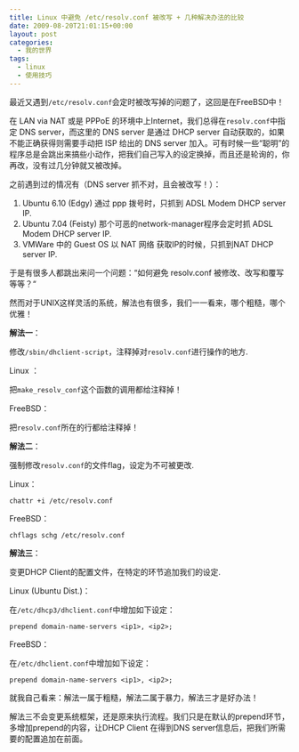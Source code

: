 ```yaml
---
title: Linux 中避免 /etc/resolv.conf 被改写 + 几种解决办法的比较
date: 2009-08-20T21:01:15+00:00
layout: post
categories:
  - 我的世界
tags:
  - linux
  - 使用技巧
---
```


最近又遇到`/etc/resolv.conf`会定时被改写掉的问题了，这回是在FreeBSD中！

在 LAN via NAT 或是 PPPoE 的环境中上Internet，我们总得在`resolv.conf`中指定 DNS server，而这里的 DNS server 是通过 DHCP server 自动获取的，如果不能正确获得则需要手动把 ISP 给出的 DNS server 加入。可有时候一些“聪明”的程序总是会跳出来搞些小动作，把我们自己写入的设定换掉，而且还是轮询的，你再改，没有过几分钟就又被改掉。

之前遇到过的情况有（DNS server 抓不对，且会被改写！）：

1. Ubuntu 6.10 (Edgy) 通过 ppp 拨号时，只抓到 ADSL Modem DHCP server IP.
2. Ubuntu 7.04 (Feisty) 那个可恶的network-manager程序会定时抓 ADSL Modem DHCP server IP.
3. VMWare 中的 Guest OS 以 NAT 网络 获取IP的时候，只抓到NAT DHCP server IP.

于是有很多人都跳出来问一个问题：“如何避免 resolv.conf 被修改、改写和覆写等等？“

然而对于UNIX这样灵活的系统，解法也有很多，我们一一看来，哪个粗糙，哪个优雅！
<!--more-->
**解法一**：

修改`/sbin/dhclient-script`，注释掉对`resolv.conf`进行操作的地方.

Linux ：

把`make_resolv_conf`这个函数的调用都给注释掉！

FreeBSD：

把`resolv.conf`所在的行都给注释掉！

**解法二**：

强制修改`resolv.conf`的文件flag，设定为不可被更改.

Linux：
```
chattr +i /etc/resolv.conf
```

FreeBSD：
```
chflags schg /etc/resolv.conf
```

**解法三**：

变更DHCP Client的配置文件，在特定的环节追加我们的设定.

Linux (Ubuntu Dist.)：

在`/etc/dhcp3/dhclient.conf`中增加如下设定：
```
prepend domain-name-servers <ip1>, <ip2>;
```

FreeBSD：

在`/etc/dhclient.conf`中增加如下设定：
```
prepend domain-name-servers <ip1>, <ip2>;
```

就我自己看来：解法一属于粗糙，解法二属于暴力，解法三才是好办法！

解法三不会变更系统框架，还是原来执行流程。我们只是在默认的prepend环节，多增加prepend的内容，让DHCP Client 在得到DNS server信息后，把我们所需要的配置追加在前面。
